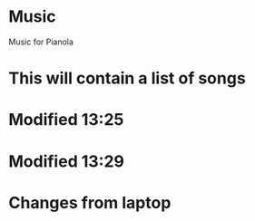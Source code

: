 # Music
Music for Pianola
# This will contain a list of songs
# Modified 13:25
# Modified 13:29
# Changes from laptop
